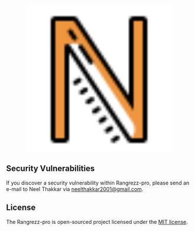 <p align="center"><img src="./public/img/N-logo.png" width="400"></p>

## Security Vulnerabilities

If you discover a security vulnerability within Rangrezz-pro, please send an e-mail to Neel Thakkar via [neelthakkar2001@gmail.com](mailto:neelthakkar2001@gmail.com).

## License

The Rangrezz-pro is open-sourced project licensed under the [MIT license](LICENSE).
